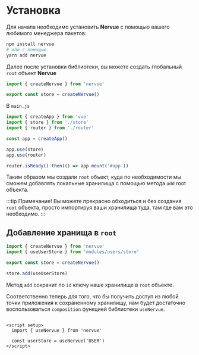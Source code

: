 # Установка

Для начала необходимо установить **Nervue** с помощью вашего любимого менеджера пакетов:

```bash
npm install nervue
# или с помощью
yarn add nervue
```

Далее после установки библиотеки, вы можете создать глобальный ```root``` объект **Nervue**

```js
import { createNervue } from 'nervue'

export const store = createNervue()
```

В ```main.js```

```js
import { createApp } from 'vue'
import { store } from './store'
import { router } from './router'

const app = createApp()

app.use(store)
app.use(router)

router.isReady().then(() => app.mount('#app'))
```

Таким образом мы создали ```root``` объект, куда по необходимости мы сможем добавлять локальные хранилища с помощью
метода ```add``` root объекта.

:::tip 
Примечание! Вы можете прекрасно обходиться и без создания ```root``` объекта, просто импортируя ваши хранилища
туда, там где вам это необходимо.
:::

## Добавление хранища в ```root```

```js
import { createNervue } from 'nervue'
import { useUserStore } from 'modules/users/store'

export const store = createNervue()

store.add(useUserStore)
```
Метод ```add``` сохранит по ```id``` ключу наше хранилище в ```root``` объекте. 

Соответственно теперь для того, что бы получить доступ из любой точки приложения к сохраненному хранилищу, нам будет достаточно
воспользоваться ```composition``` функцией библиотеки ```useNervue```.

```vue

<script setup>
  import { useNervue } from 'nervue'
  
  const userStore = useNervue('USER')
</script>
```

